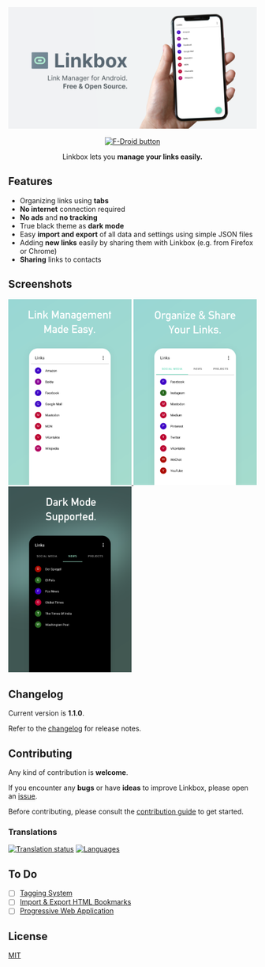 <p align="center">
  <img src="metadata/android/en-US/images/featureGraphic.png">
</p>

<p align="center">
  <a href="https://ronald.ooo/linkbox-fdroid">
    <img alt="F-Droid button" src="https://fdroid.gitlab.io/artwork/badge/get-it-on.png" width="250">
  </a>
</p>

<p align="center">Linkbox lets you <strong>manage your links easily.</strong></p>

## Features

- Organizing links using **tabs**
- **No internet** connection required
- **No ads** and **no tracking**
- True black theme as **dark mode**
- Easy **import and export** of all data and settings using simple JSON files
- Adding **new links** easily by sharing them with Linkbox (e.g. from Firefox or Chrome)
- **Sharing** links to contacts

## Screenshots

<a href="metadata/android/en-US/images/phoneScreenshots/1.png">
  <img alt="Links" src="metadata/android/en-US/images/phoneScreenshots/1.png" style="width: 250px">
</a>
<a href="metadata/android/en-US/images/phoneScreenshots/2.png">
  <img alt="Folders with links" src="metadata/android/en-US/images/phoneScreenshots/2.png" style="width: 250px">
</a>
<a href="metadata/android/en-US/images/phoneScreenshots/3.png">
  <img alt="Folders with links and dark mode active" src="metadata/android/en-US/images/phoneScreenshots/3.png" style="width: 250px">
</a>

## Changelog

Current version is **1.1.0**.

Refer to the [changelog](changelog.md) for release notes.

## Contributing

Any kind of contribution is **welcome**.

If you encounter any **bugs** or have **ideas** to improve Linkbox, please open an [issue](https://github.com/ronaldloyko/linkbox/issues).

Before contributing, please consult the [contribution guide](contributing.md) to get started.

### Translations

[![Translation status](https://hosted.weblate.org/widgets/linkbox/-/open-graph.png)](https://hosted.weblate.org/engage/linkbox/)
[![Languages](https://hosted.weblate.org/widgets/linkbox/-/horizontal-auto.svg)](https://hosted.weblate.org/engage/linkbox/)

## To Do

- [ ] [Tagging System](https://github.com/ronaldloyko/linkbox/issues/11)
- [ ] [Import & Export HTML Bookmarks](https://github.com/ronaldloyko/linkbox/issues/7)
- [ ] [Progressive Web Application](https://github.com/ronaldloyko/linkbox/issues/16)

## License

[MIT](license.md)
